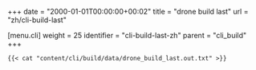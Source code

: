 +++
date = "2000-01-01T00:00:00+00:02"
title = "drone build last"
url = "zh/cli-build-last"

[menu.cli]
  weight = 25
  identifier = "cli-build-last-zh"
  parent = "cli_build"
+++

```text
{{< cat "content/cli/build/data/drone_build_last.out.txt" >}}
```
